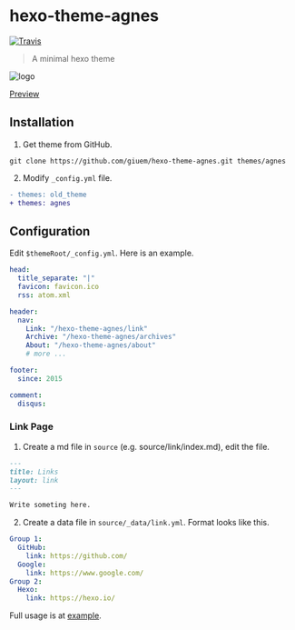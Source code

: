 # hexo-theme-agnes

[![Travis](https://img.shields.io/travis/giuem/hexo-theme-agnes.svg?style=flat-square)](https://travis-ci.org/giuem/hexo-theme-agnes)

> A minimal hexo theme

![logo](https://user-images.githubusercontent.com/8272989/29710205-ec5a8662-89c1-11e7-92e0-3ed09584e8f5.png)

[Preview](https://giuem.github.io/hexo-theme-agnes/)

## Installation

1. Get theme from GitHub.

```
git clone https://github.com/giuem/hexo-theme-agnes.git themes/agnes
```

2. Modify `_config.yml` file.

``` diff
- themes: old_theme
+ themes: agnes
```

## Configuration

Edit `$themeRoot/_config.yml`. Here is an example.

``` yml
head:
  title_separate: "|"
  favicon: favicon.ico
  rss: atom.xml

header:
  nav:
    Link: "/hexo-theme-agnes/link"
    Archive: "/hexo-theme-agnes/archives"
    About: "/hexo-theme-agnes/about"
    # more ...

footer:
  since: 2015

comment:
  disqus:
```

### Link Page

1. Create a md file in `source` (e.g. source/link/index.md), edit the file.

``` markdown
---
title: Links
layout: link
---

Write someting here.
```

2. Create a data file in `source/_data/link.yml`. Format looks like this.

``` yml
Group 1:
  GitHub:
    link: https://github.com/
  Google:
    link: https://www.google.com/
Group 2:
  Hexo:
    link: https://hexo.io/
```

Full usage is at [example](https://github.com/giuem/hexo-theme-agnes/tree/example).
